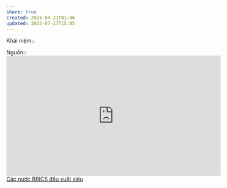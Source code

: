 ```yaml
---
share: true
created: 2025-04-21T01:46
updated: 2025-07-17T15:05
---
```

Khái niệm:: 

Nguồn:: <iframe width="560" height="315" src="https://www.youtube.com/embed/Jk_i3tMbws4?si=ztK8QsNxp9v3MV-h" title="YouTube video player" frameborder="0" allow="accelerometer; autoplay; clipboard-write; encrypted-media; gyroscope; picture-in-picture; web-share" referrerpolicy="strict-origin-when-cross-origin" allowfullscreen></iframe>
[Các nước BRICS đều xuất siêu](../Kinh%20t%E1%BA%BF%20v%C4%A9%20m%C3%B4,%20to%C3%A0n%20c%E1%BA%A7u%20ho%C3%A1/FED/C%C3%A1c%20n%C6%B0%E1%BB%9Bc%20BRICS%20%C4%91%E1%BB%81u%20xu%E1%BA%A5t%20si%C3%AAu.md)
